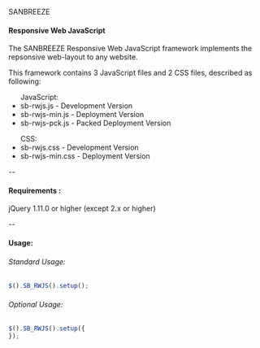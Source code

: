 SANBREEZE
#### Responsive Web JavaScript

The SANBREEZE Responsive Web JavaScript framework implements the repsonsive web-layout to any website.

This framework contains 3 JavaScript files and 2 CSS files, described as following:

<ul>JavaScript:
<li>sb-rwjs.js - Development Version</li>
<li>sb-rwjs-min.js - Deployment Version</li>
<li>sb-rwjs-pck.js - Packed Deployment Version</li>
</ul>

<ul>CSS:
<li>sb-rwjs.css - Development Version</li>
<li>sb-rwjs-min.css - Deployment Version</li>
</ul>

--

#### Requirements  :
  jQuery 1.11.0 or higher (except 2.x or higher)

--

#### Usage:
###### Standard Usage:
``` javascript
$().SB_RWJS().setup();
```

###### Optional Usage:
```javascript
$().SB_RWJS().setup({
});
```

